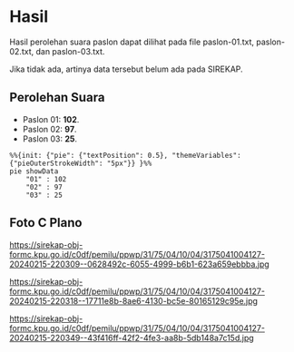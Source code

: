 # Hasil

Hasil perolehan suara paslon dapat dilihat pada file paslon-01.txt, paslon-02.txt, dan paslon-03.txt.

Jika tidak ada, artinya data tersebut belum ada pada SIREKAP.

## Perolehan Suara

 * Paslon 01: **102**.
 * Paslon 02: **97**.
 * Paslon 03: **25**.

```mermaid
%%{init: {"pie": {"textPosition": 0.5}, "themeVariables": {"pieOuterStrokeWidth": "5px"}} }%%
pie showData
    "01" : 102
    "02" : 97
    "03" : 25
```
## Foto C Plano

https://sirekap-obj-formc.kpu.go.id/c0df/pemilu/ppwp/31/75/04/10/04/3175041004127-20240215-220309--0628492c-6055-4999-b6b1-623a659ebbba.jpg

https://sirekap-obj-formc.kpu.go.id/c0df/pemilu/ppwp/31/75/04/10/04/3175041004127-20240215-220318--17711e8b-8ae6-4130-bc5e-80165129c95e.jpg

https://sirekap-obj-formc.kpu.go.id/c0df/pemilu/ppwp/31/75/04/10/04/3175041004127-20240215-220349--43f416ff-42f2-4fe3-aa8b-5db148a7c15d.jpg
